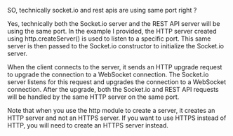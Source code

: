 SO, technically socket.io and rest apis are using same port right ?

Yes, technically both the Socket.io server and the REST API server will be using the same port. In the example I provided, the HTTP server created using http.createServer() is used to listen to a specific port. This same server is then passed to the Socket.io constructor to initialize the Socket.io server.

When the client connects to the server, it sends an HTTP upgrade request to upgrade the connection to a WebSocket connection. The Socket.io server listens for this request and upgrades the connection to a WebSocket connection. After the upgrade, both the Socket.io and REST API requests will be handled by the same HTTP server on the same port.

Note that when you use the http module to create a server, it creates an HTTP server and not an HTTPS server. If you want to use HTTPS instead of HTTP, you will need to create an HTTPS server instead.

